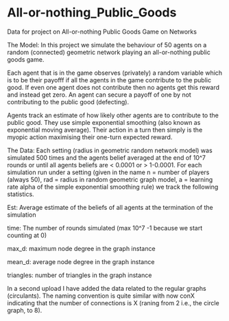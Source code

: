 # All-or-nothing_Public_Goods
Data for project on All-or-nothing Public Goods Game on Networks

The Model:
In this project we simulate the behaviour of 50 agents on a random (connected) geometric network playing an all-or-nothing public goods game.

Each agent that is in the game observes (privately) a random variable which is to be their payofff if all the agents in the game contribute to the public good. If even one agent does not contribute then no agents get this reward and instead get zero. An agent can secure a payoff of one by not contributing to the public good (defecting).

Agents track an estimate of how likely other agents are to contribute to the public good. They use simple exponential smoothing (also known as exponential moving average). Their action in a turn then simply is the myopic action maximising their one-turn expected reward.

The Data:
Each setting (radius in geometric random network model) was simulated 500 times and the agents belief averaged at the end of 10^7 rounds or until all agents beliefs are < 0.0001 or > 1-0.0001. For each simulation run under a setting (given in the name n = number of players (always 50), rad = radius in random geometric graph model, a = learning rate alpha of the simple exponential smoothing rule) we track the following statistics.

Est: Average estimate of the beliefs of all agents at the termination of the simulation

time: The number of rounds simulated (max 10^7 -1 because we start counting at 0)

max_d: maximum node degree in the graph instance

mean_d: average node degree in the graph instance

triangles: number of triangles in the graph instance

In a second upload I have added the data related to the regular graphs (circulants). The naming convention is quite similar with now conX indicating that the number of connections is X (raning from 2 i.e., the circle graph, to 8).
